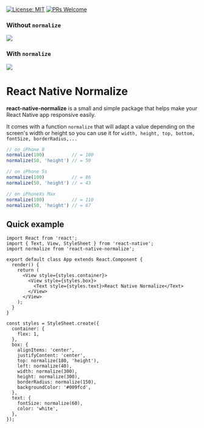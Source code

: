 [![License: MIT](https://img.shields.io/badge/License-MIT-blue.svg)](https://opensource.org/licenses/MIT)
[![PRs Welcome](https://img.shields.io/badge/PRs-welcome-brightgreen.svg)](./CONTRIBUTING.md)

### Without `normalize`
![](https://i.imgur.com/bLbnjsC.jpg)
### With `normalize`
![](https://i.imgur.com/4IqqAR2.jpg)

# React Native Normalize

**react-native-normalize** is a small and simple package that helps make your React Native app responsive easily.

It comes with a function `normalize` that will adapt a value depending on the screen's width or height so you can use it for `width, height, top, bottom, fontSize, borderRadius,...`


```javascript
// on iPhone 8
normalize(100)          // = 100
normalize(50, 'height') // = 50

// on iPhone 5s
normalize(100)          // = 86
normalize(50, 'height') // = 43

// on iPhoneXs Max
normalize(100)          // = 110
normalize(50, 'height') // = 67
```

## Quick example

```JSX
import React from 'react';
import { Text, View, StyleSheet } from 'react-native';
import normalize from 'react-native-normalize';

export default class App extends React.Component {
  render() {
    return (
      <View style={styles.container}>
        <View style={styles.box}>
          <Text style={styles.text}>React Native Normalize</Text>
        </View>
      </View>
    );
  }
}

const styles = StyleSheet.create({
  container: {
    flex: 1,
  },
  box: {
    alignItems: 'center',
    justifyContent: 'center',
    top: normalize(180, 'height'),
    left: normalize(40),
    width: normalize(300),
    height: normalize(300),
    borderRadius: normalize(150),
    backgroundColor: '#009fcd',
  },
  text: {
    fontSize: normalize(60),
    color: 'white',
  },
});
```
